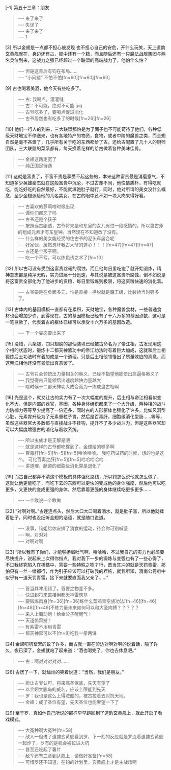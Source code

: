 
[-1] 第五十三章：朋友
>--- 来了来了<br>
>--- 失误了<br>
>--- 来了来了<br>
>--- 1<br>

[3] 所以金翅是一点都不担心被发现 也不担心自己的安危，开什么玩笑，天上道韵玄黄舰就在，身边还有古，舰中还有一个籍，而且随后还有一只魔法战舰集团与两名灵位到来，这战力之强已经超过一个联盟的高端战力了，他怕什么怕？
>--- 但是这背后有钧在布局……<br>
>--- “小问题”  不怕不怕[fn=60][fn=60][fn=60]<br>

[9] 古也喝着美酒，他今天有些吃多了。
>--- 古: 我喝点，灌灌缝<br>
>--- 古：不可能，绝对不可能.jpg<br>
>--- 古爷吃多了，要喝点促进消化<br>
>--- 古爷居然也有吃多了的时候[fn=26][fn=26]<br>

[10] 他们一行人的到来，三大联盟那怕是为了面子也不可能苛待了他们，各种低级天财地宝不停送来，也有各地特产的物资，食物，或者中阶的魔兽之类，而金翅自然是毫不吝啬了，几乎所有关于吃的东西都给了古，还给古配置了几十人的厨师团队，三大联盟的菜系都有，每天换着花样的给古做着各种美味佳肴。
>--- 金翅这路走宽了<br>
>--- 纯正国足待遇<br>

[11] 这就是富贵了，不富不贵是享受不起这些的，本来这种富贵最是消磨意气，不知道多少英雄豪杰就在这般富贵中沉沦，不过古却不同，他性情质朴，有得吃就吃，能吃好吃的自然最好，不能就填饱肚子就行，同时，他对所谓的美女没什么概念，至少金翅派给他的几名美女，在古的眼中还不如一块大肉来得好看。
>--- 古喜欢的萝莉啥时候出现<br>
>--- 谭你们都忘了吗<br>
>--- 古爷还是个孩子<br>
>--- 按照远古剧透，古爷将来是和东皇的女儿有过一段感情的。所以盘古斧的组成元素才有东皇钟。当然现在不知道改了没有。<br>
>--- 什么样的美女能经受的住古爷的泥头车居合呢<br>
>--- 好家伙，居然想坏我古大爷的道心！！！[fn=47][fn=47][fn=47]<br>
>--- 古还是个孩子啊。<br>
>--- 吃一个不亏，可以练色诱之术了[fn=10]<br>

[12] 所以古可没有受到这富贵丝毫的腐蚀，而且他每日里吃饱了就开始锻炼，精神意志都是纯净无暇，实力进展十分迅速，与其说是被这富贵所腐蚀，倒不如说是将这富贵全部化为了他进步的资粮，每日里锻炼到极限，将这资粮快速的消化着。
>--- 古爷要是在负面多元，怕是直接一挣脱就是魔王级，比裴娇当时强多了。<br>

[13] 古体内的基因模板一直都有在累积，天财地宝，各种魔兽食材，一些普通食材也会增加少许，到得现在，古的基因模板已经有了十六万多的基因点数，这可是一笔巨款了，代表着古的躯体已经可以承受十六万多的基因改造。
>--- 下一个姿态要出来了<br>

[15] 没错，六条腿，四只翅膀的那個装填已经被古命名为了帝江相，古发现用这个相的状态时，锻炼十二都天神煞功中的帝江功法时有着巨大加成，这就和后土相锻炼后土功法时有着加成是一个道理，只是后土相他领悟出了质量效应的真意，而这帝江相他还没有领悟出真意罢了。
>--- 古爷只会领悟出力量相关的奥义，已经不指望他能悟出高逼格奥义了<br>
>--- 我觉得古只能领悟出速度越快力量越大<br>
>--- 啥时候十二都天神功大成合而为一练成盘古相啊<br>

[16] 光是这个，就又让古的实力有了一次大幅度的提升，后土相与帝江相看似变化不大，但是内部的器官，基因，各种身体组织都来了一个大升级，两种相的战斗力防御力等等至少提高了一倍还多，同时古的人形躯体也强化了许多，比如风洞型心脏，元素胃升级为了元素重粒子胃，然后是百毒肝，细胞级消化型肠……等等，虽然这些器官大多数都与直接战斗不挂钩，提升不了多少战斗力，但是这些器官却可以大幅度增强古的消化与吸收系统。
>--- 所以虫族才是正解是吧<br>
>--- 就是这样的古爷都吃撑到了，金翅给的够多啊<br>
>--- 百毒肝[fn=5][fn=5][fn=5]哈哈哈哈。  我吃药试药的时候，想的也是这个。   可化百毒之肝[fn=5][fn=5]哈哈哈哈哈<br>
>--- 讲道理，肠道的细胞级消化算是退化了<br>

[19] 而古自己都弄不清这个模板的具体强化路线，所以钧怎么说他就怎么做了，这就让他更能吃了，而吃下去的东西可以更快的变成他的身体强度，然后他可以吃更多，又更快的变成更强的身体，然后靠着更强的身体继续吃更多更多……
>--- 一个敢说一个敢做<br>

[22] “对啊对啊。”古连连点头，然后大口大口喝着酒水，就是肚子涨，所以他就揉着肚子，同时也没细听金翅的话语，就是随口说道。
>--- 没事，钧姐给你安排了消食的运动，待会你可别喊饿<br>
>--- 啊，对对对<br>
>--- 对啊对啊<br>

[23] “所以我有了你们，才能够扬眉吐气啊，哈哈哈，不过我自己的实力也必须要尽快提升，说起来上次得你指点，我对我下一步的锻炼与变强也有了一些心得了，不过我终究陷入在桎梏中，需要一些特殊之物才行，首当其冲的就是天罚青雷，那怕只有一丝一缕都行，作为引子应该可以打破我的桎梏，就我所知，渭南公爵府中似乎有一道天罚青雷，接下来就要直面我父亲了……”
>--- 首当其冲用错了。首要之物差不多。<br>
>--- 快进到将来直接用都天神雷筑基<br>
>--- 要锻炼肉身[fn=36][fn=36]练什么菜鸡青空族功法[fn=46][fn=46][fn=46][fn=46]不练力量未来如何可以和大圣肉搏？？？？？<br>
>--- 来人上魔动炮！给金公子醒醒气！<br>
>--- 天道惊雷撼！<br>
>--- 有紫雷不用用青雷<br>
>--- 都天神雷可以不[fn=8]吃我一拳两饼<br>

[24] 金翅叨叨絮絮的说了许多，而古就一直在旁边对啊对啊的说着话，隔了许久，夜已深了，金翅就站了起来道：“酒也喝完了，你也去休息吧。”
>--- 古：啊对对对对对……<br>

[26] 古愣了一下，就灿烂的笑着说道：“当然，我们是朋友。”
>--- 能让古爷认可，将来高圣保底，先天有望了<br>
>--- 以金翅大鹏鸟的威名，应该上限能到先天<br>
>--- 罗：我也是这么上得贼船的，被古拉着去对抗天地。<br>
>--- 金翅：成了圣位有望，先天圣位也能奢望一下了<br>

[29] 至于罗，真如他自己所说的那样早早跑回到了道韵玄黄舰上，就此开启了看戏模式。
>--- 大冤种啊大冤种[fn=58]<br>
>--- 敌人一但进了道韵玄黄舰看到罗，下一刻的反应就是罗连着道韵玄黄舰一起炸了，罗有的是机会被拉进火坑<br>
>--- 甚至还吃起了薯片<br>
>--- 敌军还有三章到达舰上，请做好准备[fn=58]<br>
>--- 可惜罗还不知道，在钧的计划里，玄黄舰上才是主战场啊<br>
